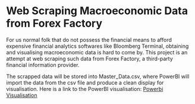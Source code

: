 # Web Scraping Macroeconomic Data from Forex Factory

For us normal folk that do not possess the financial means to afford expensive financial analytics softwares like Bloomberg Terminal, obtaining and visualising macroeconomic data is hard to come by. This project is an attempt at web scraping such data from Forex Factory, a third-party financial information provider. 

The scrapped data will be stored into Master_Data.csv, where PowerBI will import the data from the csv file and produce a clean display for visualisation. Here is a link to the PowerBI visualisation:
[Powerbi Visualisation](https://app.powerbi.com/reportEmbed?reportId=c83f3ba2-0758-474d-aaba-b905619861f8&autoAuth=true&ctid=5ba5ef5e-3109-4e77-85bd-cfeb0d347e82&config=eyJjbHVzdGVyVXJsIjoiaHR0cHM6Ly93YWJpLXNvdXRoLWVhc3QtYXNpYS1yZWRpcmVjdC5hbmFseXNpcy53aW5kb3dzLm5ldC8ifQ%3D%3D
)
